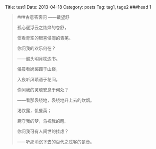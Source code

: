 Title: test1
Date: 2013-04-18
Category: posts
Tag: tag1, tage2
###head 1
>###古意答客问
> ——戴望舒
>
>孤心逐浮云之炫烨的卷舒，
>
>惯看青空的眼喜侵阈的青芜。 
>
>你问我的欢乐何在？ 
>
>——窗头明月枕边书。
>
>
>侵晨看岗踯躅于山巅， 
>
>入夜听风琐语于花间。 
>
>你问我的灵魂安息于何处？ 
>
>——看那袅绕地，袅绕地升上去的炊烟。 
>
>
>渴饮露，饥餐英； 
>
>鹿守我的梦，鸟祝我的醒. 
>
>你问我可有人间世的挂虑？
>
>——听那消沉下去的百代之过客的跫音。